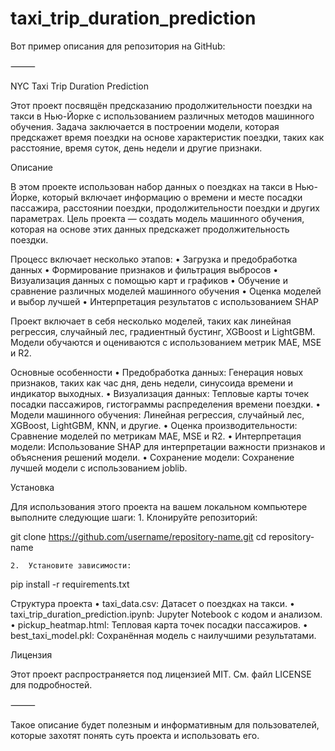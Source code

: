# taxi_trip_duration_prediction
Вот пример описания для репозитория на GitHub:

⸻

NYC Taxi Trip Duration Prediction

Этот проект посвящён предсказанию продолжительности поездки на такси в Нью-Йорке с использованием различных методов машинного обучения. Задача заключается в построении модели, которая предскажет время поездки на основе характеристик поездки, таких как расстояние, время суток, день недели и другие признаки.

Описание

В этом проекте использован набор данных о поездках на такси в Нью-Йорке, который включает информацию о времени и месте посадки пассажира, расстоянии поездки, продолжительности поездки и других параметрах. Цель проекта — создать модель машинного обучения, которая на основе этих данных предскажет продолжительность поездки.

Процесс включает несколько этапов:
	•	Загрузка и предобработка данных
	•	Формирование признаков и фильтрация выбросов
	•	Визуализация данных с помощью карт и графиков
	•	Обучение и сравнение различных моделей машинного обучения
	•	Оценка моделей и выбор лучшей
	•	Интерпретация результатов с использованием SHAP

Проект включает в себя несколько моделей, таких как линейная регрессия, случайный лес, градиентный бустинг, XGBoost и LightGBM. Модели обучаются и оцениваются с использованием метрик MAE, MSE и R2.

Основные особенности
	•	Предобработка данных: Генерация новых признаков, таких как час дня, день недели, синусоида времени и индикатор выходных.
	•	Визуализация данных: Тепловые карты точек посадки пассажиров, гистограммы распределения времени поездки.
	•	Модели машинного обучения: Линейная регрессия, случайный лес, XGBoost, LightGBM, KNN, и другие.
	•	Оценка производительности: Сравнение моделей по метрикам MAE, MSE и R2.
	•	Интерпретация модели: Использование SHAP для интерпретации важности признаков и объяснения решений модели.
	•	Сохранение модели: Сохранение лучшей модели с использованием joblib.

Установка

Для использования этого проекта на вашем локальном компьютере выполните следующие шаги:
	1.	Клонируйте репозиторий:

git clone https://github.com/username/repository-name.git
cd repository-name


	2.	Установите зависимости:

pip install -r requirements.txt



Структура проекта
	•	taxi_data.csv: Датасет о поездках на такси.
	•	taxi_trip_duration_prediction.ipynb: Jupyter Notebook с кодом и анализом.
	•	pickup_heatmap.html: Тепловая карта точек посадки пассажиров.
	•	best_taxi_model.pkl: Сохранённая модель с наилучшими результатами.

Лицензия

Этот проект распространяется под лицензией MIT. См. файл LICENSE для подробностей.

⸻

Такое описание будет полезным и информативным для пользователей, которые захотят понять суть проекта и использовать его.
